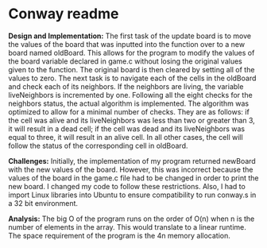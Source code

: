 # Conway readme

**Design and Implementation:**
The first task of the update board is to move the values of the board that was inputted into the
function over to a new board named oldBoard. This allows for the program to modify the values of the
board variable declared in game.c without losing the original values given to the function. The original
board is then cleared by setting all of the values to zero. The next task is to navigate each of the cells in
the oldBoard and check each of its neighbors. If the neighbors are living, the variable liveNeighbors is
incremented by one. Following all the eight checks for the neighbors status, the actual algorithm is
implemented. The algorithm was optimized to allow for a minimal number of checks. They are as
follows: if the cell was alive and its liveNeighbors was less than two or greater than 3, it will result in a
dead cell; if the cell was dead and its liveNeighbors was equal to three, it will result in an alive cell. In
all other cases, the cell will follow the status of the corresponding cell in oldBoard.

**Challenges:**
Initially, the implementation of my program returned newBoard with the new values of the
board. However, this was incorrect because the values of the board in the game.c file had to be changed
in order to print the new board. I changed my code to follow these restrictions. Also, I had to import
Linux libraries into Ubuntu to ensure compatibility to run conway.s in a 32 bit environment.

**Analysis:**
The big O of the program runs on the order of O(n) when n is the number of elements in the
array. This would translate to a linear runtime. The space requirement of the program is the 4n memory
allocation.



